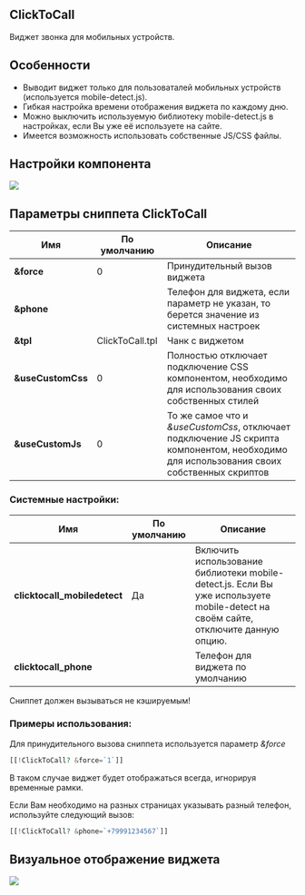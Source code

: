 ## ClickToCall

Виджет звонка для мобильных устройств.

## Особенности

* Выводит виджет только для пользоваталей мобильных устройств (используется mobile-detect.js).
* Гибкая настройка времени отображения виджета по каждому дню.
* Можно выключить используемую библиотеку mobile-detect.js в настройках, если Вы уже её используете на сайте.
* Имеется возможность использовать собственные JS/CSS файлы.

## Настройки компонента

[![](https://file.modx.pro/files/e/d/e/ede2cae090be91001e6bd3c28c38ed6b.png)](https://file.modx.pro/files/e/d/e/ede2cae090be91001e6bd3c28c38ed6b.png)

## Параметры сниппета ClickToCall

| Имя               | По умолчанию    | Описание                                                                                                                                 |
| ----------------- | --------------- | ---------------------------------------------------------------------------------------------------------------------------------------- |
| **&force**        | 0               | Принудительный вызов виджета                                                                                                             |
| **&phone**        |                 | Телефон для виджета, если параметр не указан, то берется значение из системных настроек                                                  |
| **&tpl**          | ClickToCall.tpl | Чанк с виджетом                                                                                                                          |
| **&useCustomCss** | 0               | Полностью отключает подключение CSS компонентом, необходимо для использования своих собственных стилей                                   |
| **&useCustomJs**  | 0               | То же самое что и *&useCustomCss*, отключает подключение JS скрипта компонентом, необходимо для использования своих собственных скриптов |

### Системные настройки:

| Имя                          | По умолчанию | Описание                                                                                                                          |
| ---------------------------- | ------------ | --------------------------------------------------------------------------------------------------------------------------------- |
| **clicktocall_mobiledetect** | Да           | Включить использование библиотеки mobile-detect.js. Если Вы уже используете mobile-detect на своём сайте, отключите данную опцию. |
| **clicktocall_phone**        |              | Телефон для виджета по умолчанию                                                                                                  |

Сниппет должен вызываться не кэшируемым!

### Примеры использования:

Для принудительного вызова сниппета используется параметр *&force*

```php
[[!ClickToCall? &force=`1`]]
```

В таком случае виджет будет отображаться всегда, игнорируя временные рамки.

Если Вам необходимо на разных страницах указывать разный телефон, используйте следующий вызов:

```php
[[!ClickToCall? &phone=`+79991234567`]]
```

## Визуальное отображение виджета

[![](https://file.modx.pro/files/6/c/1/6c145fac108b67a90d7e604fbe076ba8.png)](https://file.modx.pro/files/6/c/1/6c145fac108b67a90d7e604fbe076ba8.png)
